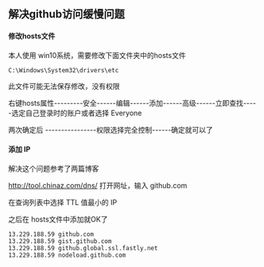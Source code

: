 ## 解决github访问缓慢问题

#### 修改hosts文件

本人使用 win10系统，需要修改下面文件夹中的hosts文件

```shell
C:\Windows\System32\drivers\etc
```

此文件可能无法保存修改，没有权限

右键hosts属性---------安全------编辑------添加------高级------立即查找-----选定自己登录时的账户或者选择 Everyone

两次确定后 ----------------权限选择完全控制------确定就可以了

#### 添加 IP

解决这个问题参考了两篇博客

http://tool.chinaz.com/dns/ 打开网址，输入 github.com

在查询列表中选择 TTL 值最小的 IP

之后在 hosts文件中添加就OK了

```shell
13.229.188.59 github.com
13.229.188.59 gist.github.com
13.229.188.59 github.global.ssl.fastly.net
13.229.188.59 nodeload.github.com
```

